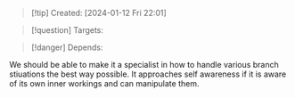 
>[!tip] Created: [2024-01-12 Fri 22:01]

>[!question] Targets: 

>[!danger] Depends: 

We should be able to make it a specialist in how to handle various branch stiuations the best way possible.  It approaches self awareness if it is aware of its own inner workings and can manipulate them.